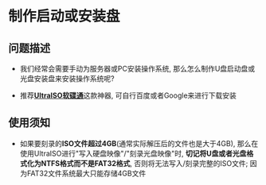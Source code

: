 # 制作启动或安装盘

## 问题描述

* 我们经常会需要手动为服务器或PC安装操作系统, 那么怎么制作U盘启动盘或光盘安装盘来安装操作系统呢?

* 推荐[**UltraISO软碟通**](https://cn.ultraiso.net/)这款神器, 可自行百度或者Google来进行下载安装

## 使用须知

* 如果要刻录的**ISO文件超过4GB**(通常实际解压后的文件也是大于4GB), 那么在使用UltraISO进行"写入硬盘映像"/"刻录光盘映像"时, **切记将U盘或者光盘格式化为NTFS格式而不是FAT32格式**, 否则将无法写入/刻录完整的ISO文件; 因为FAT32文件系统最大只能存储4GB文件